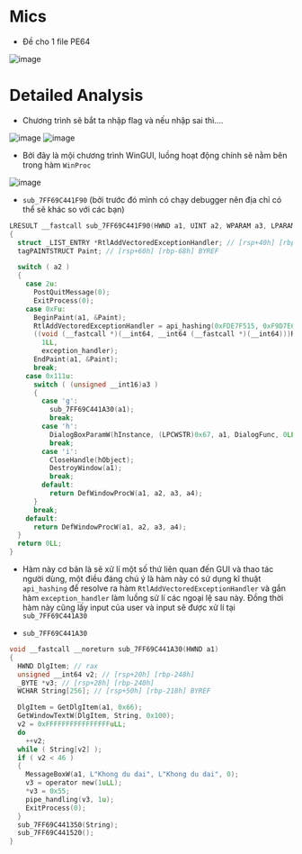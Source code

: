 # Mics
- Đề cho 1 file PE64

![image](https://github.com/user-attachments/assets/1ed449b6-a053-4e51-bbfe-06355346f053)

# Detailed Analysis

- Chương trình sẽ bắt ta nhập flag và nếu nhập sai thì....

![image](https://github.com/user-attachments/assets/756bb810-9824-4d4e-98d7-eab7d1321eca)
![image](https://github.com/user-attachments/assets/d800e4c1-59ec-424c-afed-5727ed83d1eb)

- Bởi đây là mội chương trình WinGUI, luồng hoạt động chính sẽ nằm bên trong hàm `WinProc`

![image](https://github.com/user-attachments/assets/e6fcb0de-1628-419f-a3d2-a4869fe1fff5)

- `sub_7FF69C441F90` (bởi trước đó mình có chạy debugger nên địa chỉ có thể sẽ khác so với các bạn)
```C
LRESULT __fastcall sub_7FF69C441F90(HWND a1, UINT a2, WPARAM a3, LPARAM a4)
{
  struct _LIST_ENTRY *RtlAddVectoredExceptionHandler; // [rsp+40h] [rbp-88h]
  tagPAINTSTRUCT Paint; // [rsp+60h] [rbp-68h] BYREF

  switch ( a2 )
  {
    case 2u:
      PostQuitMessage(0);
      ExitProcess(0);
    case 0xFu:
      BeginPaint(a1, &Paint);
      RtlAddVectoredExceptionHandler = api_hashing(0xFDE7F515, 0xF9D7E6D5);
      ((void (__fastcall *)(__int64, __int64 (__fastcall *)(__int64)))RtlAddVectoredExceptionHandler)(
        1LL,
        exception_handler);
      EndPaint(a1, &Paint);
      break;
    case 0x111u:
      switch ( (unsigned __int16)a3 )
      {
        case 'g':
          sub_7FF69C441A30(a1);
          break;
        case 'h':
          DialogBoxParamW(hInstance, (LPCWSTR)0x67, a1, DialogFunc, 0LL);
          break;
        case 'i':
          CloseHandle(hObject);
          DestroyWindow(a1);
          break;
        default:
          return DefWindowProcW(a1, a2, a3, a4);
      }
      break;
    default:
      return DefWindowProcW(a1, a2, a3, a4);
  }
  return 0LL;
}
```
- Hàm này cơ bản là sẽ xử lí một số thứ liên quan đến GUI và thao tác người dùng, một điều đáng chú ý là hàm này có sử dụng kĩ thuật `api_hashing` để resolve ra hàm `RtlAddVectoredExceptionHandler` và gắn hàm `exception_handler` làm luồng sử lí các ngoại lệ sau này. Đồng thời hàm này cũng lấy input của user và input sẽ được xử lí tại `sub_7FF69C441A30`

- `sub_7FF69C441A30`

```C
void __fastcall __noreturn sub_7FF69C441A30(HWND a1)
{
  HWND DlgItem; // rax
  unsigned __int64 v2; // [rsp+20h] [rbp-248h]
  _BYTE *v3; // [rsp+28h] [rbp-240h]
  WCHAR String[256]; // [rsp+50h] [rbp-218h] BYREF

  DlgItem = GetDlgItem(a1, 0x66);
  GetWindowTextW(DlgItem, String, 0x100);
  v2 = 0xFFFFFFFFFFFFFFFFuLL;
  do
    ++v2;
  while ( String[v2] );
  if ( v2 < 46 )
  {
    MessageBoxW(a1, L"Khong du dai", L"Khong du dai", 0);
    v3 = operator new(1uLL);
    *v3 = 0x55;
    pipe_handling(v3, 1u);
    ExitProcess(0);
  }
  sub_7FF69C441350(String);
  sub_7FF69C441520();
}
```
